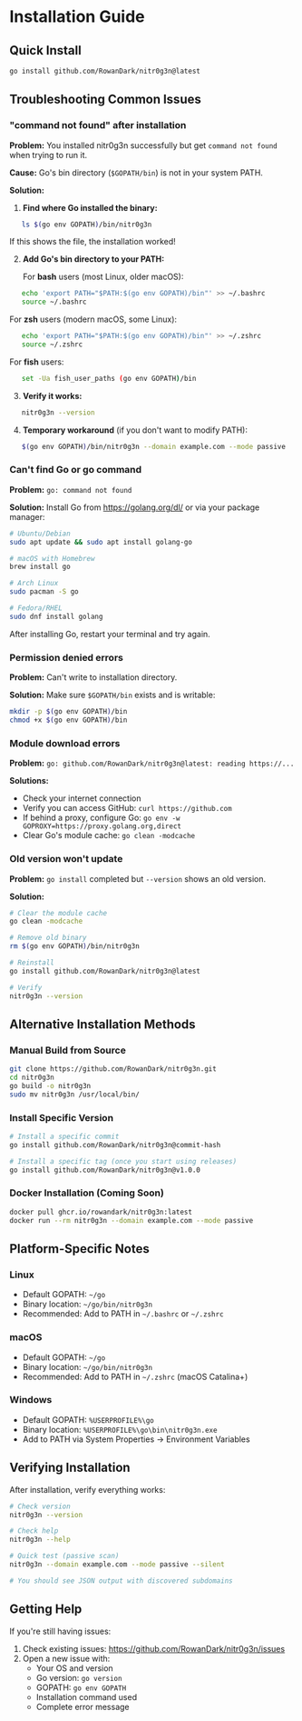 # Installation Guide

## Quick Install
```bash
go install github.com/RowanDark/nitr0g3n@latest
```

## Troubleshooting Common Issues

### "command not found" after installation

**Problem:** You installed nitr0g3n successfully but get `command not found` when trying to run it.

**Cause:** Go's bin directory (`$GOPATH/bin`) is not in your system PATH.

**Solution:**

1. **Find where Go installed the binary:**
```bash
   ls $(go env GOPATH)/bin/nitr0g3n
```
   If this shows the file, the installation worked!

2. **Add Go's bin directory to your PATH:**
   
   For **bash** users (most Linux, older macOS):
```bash
   echo 'export PATH="$PATH:$(go env GOPATH)/bin"' >> ~/.bashrc
   source ~/.bashrc
```
   
   For **zsh** users (modern macOS, some Linux):
```bash
   echo 'export PATH="$PATH:$(go env GOPATH)/bin"' >> ~/.zshrc
   source ~/.zshrc
```
   
   For **fish** users:
```bash
   set -Ua fish_user_paths (go env GOPATH)/bin
```

3. **Verify it works:**
```bash
   nitr0g3n --version
```

4. **Temporary workaround** (if you don't want to modify PATH):
```bash
   $(go env GOPATH)/bin/nitr0g3n --domain example.com --mode passive
```

### Can't find Go or go command

**Problem:** `go: command not found`

**Solution:** Install Go from https://golang.org/dl/ or via your package manager:
```bash
# Ubuntu/Debian
sudo apt update && sudo apt install golang-go

# macOS with Homebrew
brew install go

# Arch Linux
sudo pacman -S go

# Fedora/RHEL
sudo dnf install golang
```

After installing Go, restart your terminal and try again.

### Permission denied errors

**Problem:** Can't write to installation directory.

**Solution:** Make sure `$GOPATH/bin` exists and is writable:
```bash
mkdir -p $(go env GOPATH)/bin
chmod +x $(go env GOPATH)/bin
```

### Module download errors

**Problem:** `go: github.com/RowanDark/nitr0g3n@latest: reading https://...`

**Solutions:**
- Check your internet connection
- Verify you can access GitHub: `curl https://github.com`
- If behind a proxy, configure Go: `go env -w GOPROXY=https://proxy.golang.org,direct`
- Clear Go's module cache: `go clean -modcache`

### Old version won't update

**Problem:** `go install` completed but `--version` shows an old version.

**Solution:**
```bash
# Clear the module cache
go clean -modcache

# Remove old binary
rm $(go env GOPATH)/bin/nitr0g3n

# Reinstall
go install github.com/RowanDark/nitr0g3n@latest

# Verify
nitr0g3n --version
```

## Alternative Installation Methods

### Manual Build from Source
```bash
git clone https://github.com/RowanDark/nitr0g3n.git
cd nitr0g3n
go build -o nitr0g3n
sudo mv nitr0g3n /usr/local/bin/
```

### Install Specific Version
```bash
# Install a specific commit
go install github.com/RowanDark/nitr0g3n@commit-hash

# Install a specific tag (once you start using releases)
go install github.com/RowanDark/nitr0g3n@v1.0.0
```

### Docker Installation (Coming Soon)
```bash
docker pull ghcr.io/rowandark/nitr0g3n:latest
docker run --rm nitr0g3n --domain example.com --mode passive
```

## Platform-Specific Notes

### Linux
- Default GOPATH: `~/go`
- Binary location: `~/go/bin/nitr0g3n`
- Recommended: Add to PATH in `~/.bashrc` or `~/.zshrc`

### macOS
- Default GOPATH: `~/go`
- Binary location: `~/go/bin/nitr0g3n`
- Recommended: Add to PATH in `~/.zshrc` (macOS Catalina+)

### Windows
- Default GOPATH: `%USERPROFILE%\go`
- Binary location: `%USERPROFILE%\go\bin\nitr0g3n.exe`
- Add to PATH via System Properties → Environment Variables

## Verifying Installation

After installation, verify everything works:
```bash
# Check version
nitr0g3n --version

# Check help
nitr0g3n --help

# Quick test (passive scan)
nitr0g3n --domain example.com --mode passive --silent

# You should see JSON output with discovered subdomains
```

## Getting Help

If you're still having issues:

1. Check existing issues: https://github.com/RowanDark/nitr0g3n/issues
2. Open a new issue with:
   - Your OS and version
   - Go version: `go version`
   - GOPATH: `go env GOPATH`
   - Installation command used
   - Complete error message
